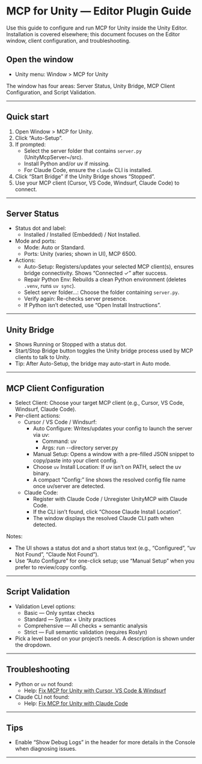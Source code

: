 # MCP for Unity — Editor Plugin Guide

Use this guide to configure and run MCP for Unity inside the Unity Editor. Installation is covered elsewhere; this document focuses on the Editor window, client configuration, and troubleshooting.

## Open the window
- Unity menu: Window > MCP for Unity

The window has four areas: Server Status, Unity Bridge, MCP Client Configuration, and Script Validation.

---

## Quick start
1. Open Window > MCP for Unity.
2. Click “Auto-Setup”.
3. If prompted:
   - Select the server folder that contains `server.py` (UnityMcpServer~/src).
   - Install Python and/or uv if missing.
   - For Claude Code, ensure the `claude` CLI is installed.
4. Click “Start Bridge” if the Unity Bridge shows “Stopped”.
5. Use your MCP client (Cursor, VS Code, Windsurf, Claude Code) to connect.

---

## Server Status
- Status dot and label:
  - Installed / Installed (Embedded) / Not Installed.
- Mode and ports:
  - Mode: Auto or Standard.
  - Ports: Unity (varies; shown in UI), MCP 6500.
- Actions:
  - Auto-Setup: Registers/updates your selected MCP client(s), ensures bridge connectivity. Shows “Connected ✓” after success.
  - Repair Python Env: Rebuilds a clean Python environment (deletes `.venv`, runs `uv sync`).
  - Select server folder…: Choose the folder containing `server.py`.
  - Verify again: Re-checks server presence.
  - If Python isn’t detected, use “Open Install Instructions”.

---

## Unity Bridge
- Shows Running or Stopped with a status dot.
- Start/Stop Bridge button toggles the Unity bridge process used by MCP clients to talk to Unity.
- Tip: After Auto-Setup, the bridge may auto-start in Auto mode.

---

## MCP Client Configuration
- Select Client: Choose your target MCP client (e.g., Cursor, VS Code, Windsurf, Claude Code).
- Per-client actions:
  - Cursor / VS Code / Windsurf:
    - Auto Configure: Writes/updates your config to launch the server via uv:
      - Command: uv
      - Args: run --directory <pythonDir> server.py
    - Manual Setup: Opens a window with a pre-filled JSON snippet to copy/paste into your client config.
    - Choose `uv` Install Location: If uv isn’t on PATH, select the uv binary.
    - A compact “Config:” line shows the resolved config file name once uv/server are detected.
  - Claude Code:
    - Register with Claude Code / Unregister UnityMCP with Claude Code.
    - If the CLI isn’t found, click “Choose Claude Install Location”.
    - The window displays the resolved Claude CLI path when detected.

Notes:
- The UI shows a status dot and a short status text (e.g., “Configured”, “uv Not Found”, “Claude Not Found”).
- Use “Auto Configure” for one-click setup; use “Manual Setup” when you prefer to review/copy config.

---

## Script Validation
- Validation Level options:
  - Basic — Only syntax checks
  - Standard — Syntax + Unity practices
  - Comprehensive — All checks + semantic analysis
  - Strict — Full semantic validation (requires Roslyn)
- Pick a level based on your project’s needs. A description is shown under the dropdown.

---

## Troubleshooting
- Python or `uv` not found:
  - Help: [Fix MCP for Unity with Cursor, VS Code & Windsurf](https://github.com/CoplayDev/unity-mcp/wiki/1.-Fix-Unity-MCP-and-Cursor,-VSCode-&-Windsurf)
- Claude CLI not found:
  - Help: [Fix MCP for Unity with Claude Code](https://github.com/CoplayDev/unity-mcp/wiki/2.-Fix-Unity-MCP-and-Claude-Code)

---

## Tips
- Enable “Show Debug Logs” in the header for more details in the Console when diagnosing issues.

---